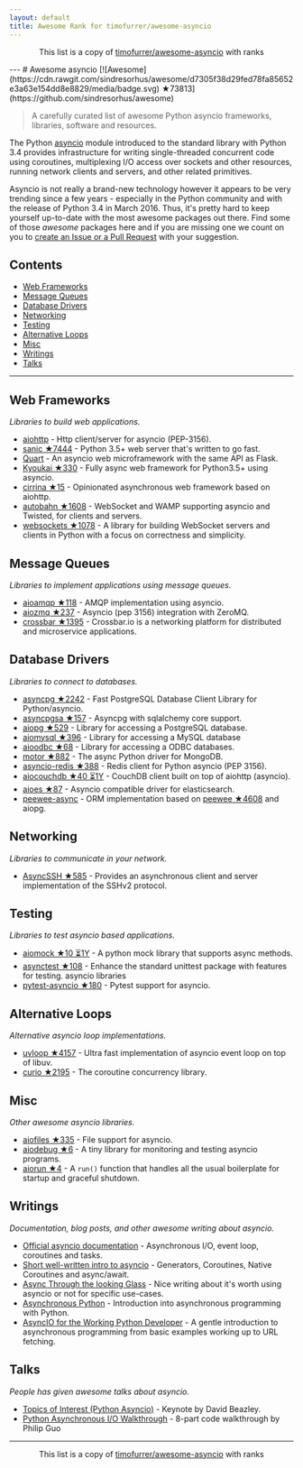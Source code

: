 ```yaml
---
layout: default
title: Awesome Rank for timofurrer/awesome-asyncio
---
```


<p align="center">
	This list is a copy of <a href="https://github.com/timofurrer/awesome-asyncio">timofurrer/awesome-asyncio</a> with ranks
</p>
---
# Awesome asyncio [![Awesome](https://cdn.rawgit.com/sindresorhus/awesome/d7305f38d29fed78fa85652e3a63e154dd8e8829/media/badge.svg) ★73813](https://github.com/sindresorhus/awesome)

> A carefully curated list of awesome Python asyncio frameworks, libraries, software and resources.

The Python [asyncio](https://docs.python.org/3/library/asyncio.html) module introduced to the standard library with Python 3.4 provides infrastructure for writing single-threaded concurrent code using coroutines, multiplexing I/O access over sockets and other resources, running network clients and servers, and other related primitives.

Asyncio is not really a brand-new technology however it appears to be very trending since a few years - especially in the Python community and with the release of Python 3.4 in March 2016.
Thus, it's pretty hard to keep yourself up-to-date with the most awesome packages out there.
Find some of those *awesome* packages here and if you are missing one we count on you to [create an Issue or a Pull Request](https://github.com/timofurrer/awesome-asyncio/blob/master/CONTRIBUTING.md) with your suggestion.

## Contents

* [Web Frameworks](#web-frameworks)
* [Message Queues](#message-queues)
* [Database Drivers](#database-drivers)
* [Networking](#networking)
* [Testing](#testing)
* [Alternative Loops](#alternative-loops)
* [Misc](#misc)
* [Writings](#writings)
* [Talks](#talks)

***

## Web Frameworks

*Libraries to build web applications.*

* [aiohttp](https://github.com/KeepSafe/aiohttp) - Http client/server for asyncio (PEP-3156).
* [sanic ★7444](https://github.com/channelcat/sanic) - Python 3.5+ web server that's written to go fast.
* [Quart](https://gitlab.com/pgjones/quart) - An asyncio web microframework with the same API as Flask.
* [Kyoukai ★330](https://github.com/SunDwarf/Kyoukai) - Fully async web framework for Python3.5+ using asyncio.
* [cirrina ★15](https://github.com/neolynx/cirrina) - Opinionated asynchronous web framework based on aiohttp.
* [autobahn ★1608](https://github.com/crossbario/autobahn-python) - WebSocket and WAMP supporting asyncio and Twisted, for clients and servers.
* [websockets ★1078](https://github.com/aaugustin/websockets) - A library for building WebSocket servers and clients in Python with a focus on correctness and simplicity.

## Message Queues

*Libraries to implement applications using message queues.*

* [aioamqp ★118](https://github.com/Polyconseil/aioamqp) - AMQP implementation using asyncio.
* [aiozmq ★237](https://github.com/aio-libs/aiozmq) - Asyncio (pep 3156) integration with ZeroMQ.
* [crossbar ★1395](https://github.com/crossbario/crossbar) - Crossbar.io is a networking platform for distributed and microservice applications.

## Database Drivers

*Libraries to connect to databases.*

* [asyncpg ★2242](https://github.com/MagicStack/asyncpg) - Fast PostgreSQL Database Client Library for Python/asyncio.
* [asyncpgsa ★157](https://github.com/CanopyTax/asyncpgsa) - Asyncpg with sqlalchemy core support.
* [aiopg ★529](https://github.com/aio-libs/aiopg) - Library for accessing a PostgreSQL database.
* [aiomysql ★396](https://github.com/aio-libs/aiomysql) - Library for accessing a MySQL database
* [aioodbc ★68](https://github.com/aio-libs/aioodbc) - Library for accessing a ODBC databases.
* [motor ★882](https://github.com/mongodb/motor) - The async Python driver for MongoDB.
* [asyncio-redis ★388](https://github.com/jonathanslenders/asyncio-redis) - Redis client for Python asyncio (PEP 3156).
* [aiocouchdb ★40 ⏳1Y](https://github.com/aio-libs/aiocouchdb) - CouchDB client built on top of aiohttp (asyncio).
* [aioes ★87](https://github.com/aio-libs/aioes) - Asyncio compatible driver for elasticsearch.
* [peewee-async](https://github.com/05bit/peewee-async) - ORM implementation based on [peewee ★4608](https://github.com/coleifer/peewee) and aiopg.

## Networking

*Libraries to communicate in your network.*

* [AsyncSSH ★585](https://github.com/ronf/asyncssh) - Provides an asynchronous client and server implementation of the SSHv2 protocol.

## Testing

*Libraries to test asyncio based applications.*

* [aiomock ★10 ⏳1Y](https://github.com/nhumrich/aiomock) - A python mock library that supports async methods.
* [asynctest ★108](https://github.com/Martiusweb/asynctest) - Enhance the standard unittest package with features for testing. asyncio libraries
* [pytest-asyncio ★180](https://github.com/pytest-dev/pytest-asyncio) - Pytest support for asyncio.

## Alternative Loops

*Alternative asyncio loop implementations.*

* [uvloop ★4157](https://github.com/MagicStack/uvloop) - Ultra fast implementation of asyncio event loop on top of libuv.
* [curio ★2195](https://github.com/dabeaz/curio) - The coroutine concurrency library.

## Misc

*Other awesome asyncio libraries.*

* [aiofiles ★335](https://github.com/Tinche/aiofiles) - File support for asyncio.
* [aiodebug ★6](https://github.com/qntln/aiodebug) - A tiny library for monitoring and testing asyncio programs.
* [aiorun ★4](https://github.com/cjrh/aiorun) - A `run()` function that handles all the usual boilerplate for startup and graceful shutdown.

## Writings

*Documentation, blog posts, and other awesome writing about asyncio.*

* [Official asyncio documentation](https://docs.python.org/3/library/asyncio.html) - Asynchronous I/O, event loop, coroutines and tasks.
* [Short well-written intro to asyncio](http://masnun.com/2015/11/13/python-generators-coroutines-native-coroutines-and-async-await.html) - Generators, Coroutines, Native Coroutines and async/await.
* [Async Through the looking Glass](https://hackernoon.com/async-through-the-looking-glass-d69a0a88b661) - Nice writing about it's worth using asyncio or not for specific use-cases.
* [Asynchronous Python](https://hackernoon.com/asynchronous-python-45df84b82434) - Introduction into asynchronous programming with Python.
* [AsyncIO for the Working Python Developer](https://hackernoon.com/asyncio-for-the-working-python-developer-5c468e6e2e8e) - A gentle introduction to asynchronous programming from basic examples working up to URL fetching.

## Talks

*People has given awesome talks about asyncio.*

* [Topics of Interest (Python Asyncio)](https://www.youtube.com/watch?v=ZzfHjytDceU) - Keynote by David Beazley.
* [Python Asynchronous I/O Walkthrough](https://www.youtube.com/playlist?list=PLpEcQSRWP2IjVRlTUptdD05kG-UkJynQT) - 8-part code walkthrough by Philip Guo
---
<p align="center">
	This list is a copy of <a href="https://github.com/timofurrer/awesome-asyncio">timofurrer/awesome-asyncio</a> with ranks
</p>
